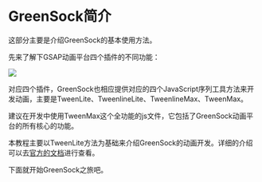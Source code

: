 # GreenSock简介

这部分主要是介绍GreenSock的基本使用方法。

先来了解下GSAP动画平台四个插件的不同功能：

![](http://i3.tietuku.com/6f5c0e8054dc8d27.png)

对应四个插件，GreenSock也相应提供对应的四个JavaScript序列工具方法来开发动画，主要是TweenLite、TweenlineLite、TweenlineMax、TweenMax。

建议在开发中使用TweenMax这个全功能的js文件，它包括了GreenSock动画平台的所有核心的功能。

本教程主要以TweenLite方法为基础来介绍GreenSock的动画开发。详细的介绍可以去[官方的文档](http://greensock.com/docs#/HTML5/GSAP/TweenLite/)进行查看。

下面就开始GreenSock之旅吧。


